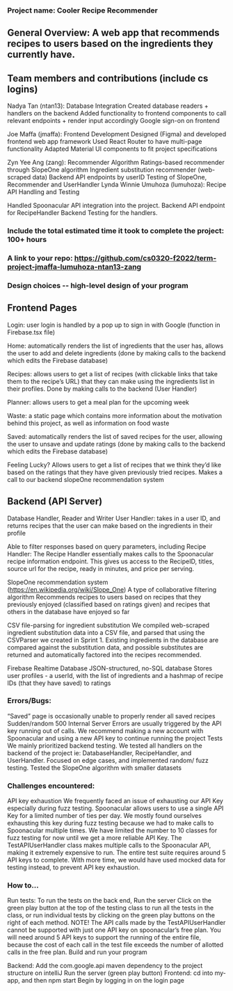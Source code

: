 ### Project name: Cooler Recipe Recommender
## General Overview: A web app that recommends recipes to users based on the ingredients they currently have. 
## Team members and contributions (include cs logins)
Nadya Tan (ntan13): Database Integration 
Created database readers + handlers on the backend 
Added functionality to frontend components to call relevant endpoints + render input accordingly
Google sign-on on frontend

Joe Maffa (jmaffa): Frontend Development 
Designed (Figma) and developed frontend web app framework
Used React Router to have multi-page functionality
Adapted Material UI components to fit project specifications

Zyn Yee Ang (zang): Recommender Algorithm 
Ratings-based recommender through SlopeOne algorithm
Ingredient substitution recommender (web-scraped data)
Backend API endpoints by userID
Testing of SlopeOne, Recommender and UserHandler
Lynda Winnie Umuhoza (lumuhoza): Recipe API Handling and Testing

Handled Spoonacular API integration into the project.
Backend API endpoint for RecipeHandler
Backend Testing for the handlers.
### Include the total estimated time it took to complete the project: 100+ hours
### A link to your repo: https://github.com/cs0320-f2022/term-project-jmaffa-lumuhoza-ntan13-zang 

### Design choices -- high-level design of your program
## Frontend Pages 
Login: user login is handled by a pop up to sign in with Google (function in Firebase.tsx file) 

Home: automatically renders the list of ingredients that the user has, allows the user to add and delete ingredients (done by making calls to the backend which edits the Firebase database) 

Recipes: allows users to get a list of recipes (with clickable links that take them to the recipe’s URL) that they can make using the ingredients list in their profiles. Done by making calls to the backend (User Handler) 

Planner: allows users to get a meal plan for the upcoming week 

Waste: a static page which contains more information about the motivation behind this project, as well as information on food waste 

Saved: automatically renders the list of saved recipes for the user, allowing the user to unsave and update ratings (done by making calls to the backend which edits the Firebase database) 

Feeling Lucky? Allows users to get a list of recipes that we think they’d like based on the ratings that they have given previously tried recipes. Makes a call to our backend slopeOne recommendation system 

## Backend (API Server) 
Database Handler, Reader and Writer 
User Handler: takes in a user ID, and returns recipes that the user can make based on the ingredients in their profile 

Able to filter responses based on query parameters, including 
Recipe Handler: The Recipe Handler essentially makes calls to the Spoonacular recipe information endpoint. This gives us access to the RecipeID, titles, source url for the recipe, ready in minutes, and price per serving.  

SlopeOne recommendation system (https://en.wikipedia.org/wiki/Slope_One) 
A type of collaborative filtering algorithm
Recommends recipes to users based on recipes that they previously enjoyed (classified based on ratings given) and recipes that others in the database have enjoyed so far

CSV file-parsing for ingredient substitution 
We compiled web-scraped ingredient substitution data into a CSV file, and parsed that using the CSVParser we created in Sprint 1.
Existing ingredients in the database are compared against the substitution data, and possible substitutes are returned and automatically factored into the recipes recommended. 

Firebase Realtime Database 
JSON-structured, no-SQL database 
Stores user profiles - a userId, with the list of ingredients and a hashmap of recipe IDs (that they have saved) to ratings 
### Errors/Bugs:
“Saved” page is occasionally unable to properly render all saved recipes 
Sudden/random 500 Internal Server Errors are usually triggered by the API key running out of calls. We recommend making a new account with Spoonacular and using a new API key to continue running the project
Tests 
We mainly prioritized backend testing. We tested all handlers on the backend of the project ie: DatabaseHandler, RecipeHandler, and UserHandler. Focused on edge cases, and implemented random/ fuzz testing. 
Tested the SlopeOne algorithm with smaller datasets
### Challenges encountered: 
API key exhaustion
We frequently faced an issue of exhausting our API Key especially during fuzz testing. Spoonacular allows users to use a single API Key for a limited number of ties per day. We mostly found ourselves exhausting this key during fuzz testing because we had to make calls to Spoonacular multiple times. We have limited the number to 10 classes for fuzz testing for now until we get a more reliable API Key. 
The TestAPIUserHandler class makes multiple calls to the Spoonacular API, making it extremely expensive to run. The entire test suite requires around 5 API keys to complete. With more time, we would have used mocked data for testing instead, to prevent API key exhaustion.
### How to…
Run tests:
To run the tests on the back end, 
Run the server
Click on the green play button at the top of the testing class to run all the tests in the class, or run individual tests by clicking on the green play buttons on the right of each method.
NOTE! The API calls made by the TestAPIUserHandler cannot be supported with just one API key on spoonacular’s free plan. You will need around 5 API keys to support the running of the entire file, because the cost of each call in the test file exceeds the number of allotted calls in the free plan.
Build and run your program

Backend:
Add the com.google.api maven dependency to the project structure on intelliJ 
Run the server (green play button)
Frontend: 
cd into my-app, and then npm start 
Begin by logging in on the login page


